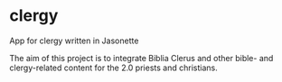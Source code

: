# clergy
App for clergy written in Jasonette

The aim of this project is to integrate Biblia Clerus and other bible- and clergy-related content for the 2.0 priests and christians.
